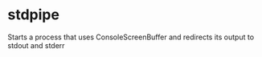 # stdpipe
Starts a process that uses ConsoleScreenBuffer and redirects its output to stdout and stderr
